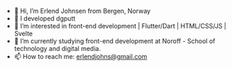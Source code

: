- 👋 Hi, I’m Erlend Johnsen from Bergen, Norway
- 🥏 I developed dgputt
- 👀 I’m interested in front-end development | Flutter/Dart | HTML/CSS/JS | Svelte
- 🌱 I’m currently studying front-end development at Noroff - School of technology and digital media.
- 📫 How to reach me: erlendjohns@gmail.com

<!---
johnsulf/johnsulf is a ✨ special ✨ repository because its `README.md` (this file) appears on your GitHub profile.
You can click the Preview link to take a look at your changes.
--->
